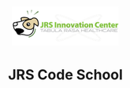 <header class="bg-gray w-100 ph3 pv3 pv4-ns ph4-m ph5-l">
  <div class="fr">
    <img src="/jrs-logo.png" />
  </div>
  <h1 class="light-green">JRS Code School</h1>
</header>
